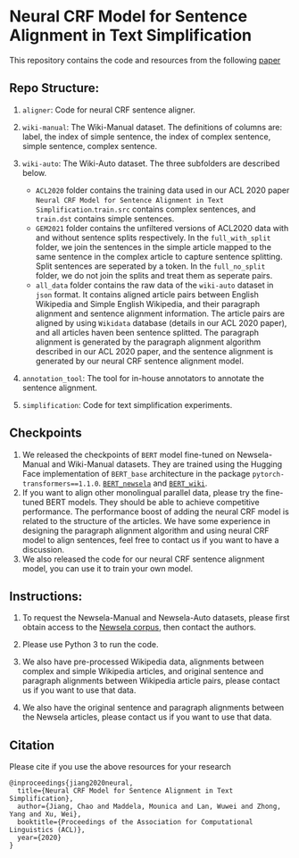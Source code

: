 # Neural CRF Model for Sentence Alignment in Text Simplification

This repository contains the code and resources from the following [paper](https://arxiv.org/abs/2005.02324)


## Repo Structure: 
1. ```aligner```: Code for neural CRF sentence aligner.

1. ```wiki-manual```: The Wiki-Manual dataset. The definitions of columns are: label, the index of simple sentence, the index of complex sentence, simple sentence, complex sentence.

1. ```wiki-auto```: The Wiki-Auto dataset. The three subfolders are described below.
    - ```ACL2020``` folder contains the training data used in our ACL 2020 paper ```Neural CRF Model for Sentence Alignment in Text Simplification```.```train.src``` contains complex sentences, and ```train.dst``` contains simple sentences. 
    - ```GEM2021``` folder contains the unfiltered versions of ACL2020 data with and without sentence splits respectively. In the ```full_with_split``` folder, we join the sentences in the simple article mapped to the same sentence in the complex article to capture sentence splitting. Split sentences are seperated by a <SEP> token. In the ```full_no_split``` folder, we do not join the splits and treat them as seperate pairs. 
    - ```all_data``` folder contains the raw data of the ```wiki-auto``` dataset in ```json``` format. It contains aligned article pairs between English Wikipedia and Simple English Wikipedia, and their paragraph alignment and sentence alignment information. The article pairs are aligned by using ```Wikidata``` database (details in our ACL 2020 paper), and all articles haven been sentence splitted. The paragraph alignment is generated by the paragraph alignment algorithm described in our ACL 2020 paper, and the sentence alignment is generated by our neural CRF sentence alignment model.
3. ```annotation_tool```: The tool for in-house annotators to annotate the sentence alignment.
4. ```simplification```: Code for text simplification experiments.

## Checkpoints
1. We released the checkpoints of ```BERT``` model fine-tuned on Newsela-Manual and Wiki-Manual datasets. They are trained using the Hugging Face implementation of ```BERT_base``` architecture in the package ```pytorch-transformers==1.1.0```. [```BERT_newsela```](https://drive.google.com/file/d/1xL9KS8A-_g4dcOapW5Z3I-3g8GBqUQkP/view?usp=sharing) and [```BERT_wiki```](https://drive.google.com/file/d/1I43F4OMkCvTUMtTd9Ft3P0hGiQLcFjlT/view?usp=sharing).
1. If you want to align other monolingual parallel data, please try the fine-tuned BERT models. They should be able to achieve competitive performance. The performance boost of adding the neural CRF model is related to the structure of the articles. We have some experience in designing the paragraph alignment algorithm and using neural CRF model to align sentences, feel free to contact us if you want to have a discussion.
1. We also released the code for our neural CRF sentence alignment model, you can use it to train your own model.


## Instructions: 
1. To request the Newsela-Manual and Newsela-Auto datasets, please first obtain access to the [Newsela
corpus](https://newsela.com/data/), then contact the authors.

1. Please use Python 3 to run the code.

1. We also have pre-processed Wikipedia data, alignments between complex and simple Wikipedia articles, and original sentence and paragraph alignments between Wikipedia article pairs, please contact us if you want to use that data.

1. We also have the original sentence and paragraph alignments between the Newsela articles, please contact us if you want to use that data.

## Citation
Please cite if you use the above resources for your research
```
@inproceedings{jiang2020neural,
  title={Neural CRF Model for Sentence Alignment in Text Simplification},
  author={Jiang, Chao and Maddela, Mounica and Lan, Wuwei and Zhong, Yang and Xu, Wei},
  booktitle={Proceedings of the Association for Computational Linguistics (ACL)},
  year={2020}
}
```

